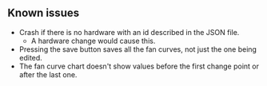 ## Known issues

- Crash if there is no hardware with an id described in the JSON file.
  - A hardware change would cause this.
- Pressing the save button saves all the fan curves, not just the one being edited.
- The fan curve chart doesn't show values before the first change point or after the last one.
